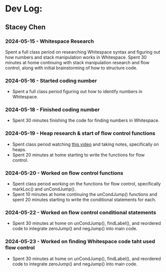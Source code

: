 # Dev Log:
## Stacey Chen
### 2024-05-15 - Whitespace Research
Spent a full class period on researching Whitespace syntax and figuring out how numbers and stack manipulation works in Whitespace.
Spent 30 minutes at home continuing with stack manipulation research and flow control, along with initial brainstorming of how to structure code.

### 2024-05-16 - Started coding number
- Spent a full class period figuring out how to identify numbers in Whitespace.

### 2024-05-18 - Finished coding number
- Spent 30 minutes finishing the code for finding numbers in Whitespace.

### 2024-05-19 - Heap research & start of flow control functions
- Spent class period watching [this video](https://www.youtube.com/watch?v=O406bEHAOcc) and taking notes, specifically on heaps.
- Spent 20 minutes at home starting to write the functions for flow control.

### 2024-05-20 - Worked on flow control functions
- Spent class period working on the functions for flow control, specifically markLoc() and unCondJump().
- Spent 10 minutes at home continuing the unCondJump() functions and spent 20 minutes starting to write the conditional statements for each.

### 2024-05-22 - Worked on flow control conditional statements
- Spent 30 minutes at home on unCondJump(), findLabel(), and reordered code to integrate zeroJump() and negJump() into main code.

### 2024-05-23 - Worked on finding Whitespace code taht used flow control
- Spent 30 minutes at home on unCondJump(), findLabel(), and reordered code to integrate zeroJump() and negJump() into main code.
